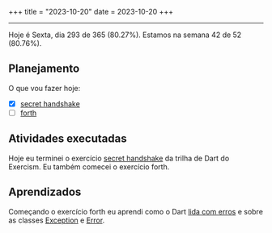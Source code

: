 +++
title = "2023-10-20"
date = 2023-10-20
+++

---

Hoje é Sexta, dia 293 de 365 (80.27%). Estamos na semana 42 de 52 (80.76%). 

## Planejamento

O que vou fazer hoje:  

- [x] [secret handshake](https://exercism.org/tracks/dart/exercises/secret-handshake)
- [ ] [forth](https://exercism.org/tracks/dart/exercises/forth)

## Atividades executadas

Hoje eu terminei o exercício [secret handshake](https://github.com/LuCCoelho/Exercism-Solutions/tree/main/dart/secret-handshake) da trilha de Dart do Exercism. Eu também comecei o exercício forth.

## Aprendizados

Começando o exercício forth eu aprendi como o Dart [lida com erros](https://dart.dev/language/error-handling) e sobre as classes [Exception](https://api.dart.dev/stable/3.1.4/dart-core/Exception-class.html) e [Error](https://api.dart.dev/stable/3.1.4/dart-core/Error-class.html).
